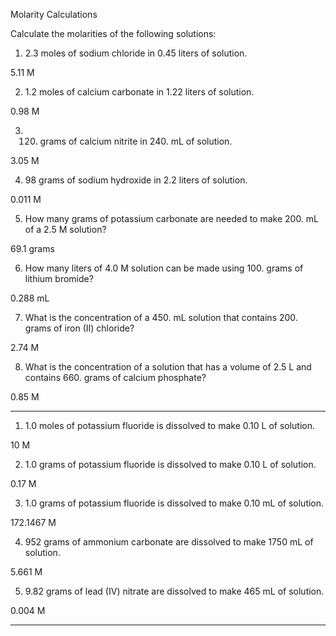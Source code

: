 Molarity Calculations

Calculate the molarities of the following solutions:

1) 2.3 moles of sodium chloride in 0.45 liters of solution.

5.11 M

2) 1.2 moles of calcium carbonate in 1.22 liters of solution.

0.98 M

3) 120. grams of calcium nitrite in 240. mL of solution.

3.05 M

4) 98 grams of sodium hydroxide in 2.2 liters of solution.

0.011 M

5) How many grams of potassium carbonate are needed to make 200. mL of a 2.5 M solution?

69.1 grams

6) How many liters of 4.0 M solution can be made using 100. grams of lithium bromide?

0.288 mL

7) What is the concentration of a 450. mL solution that contains 200. grams of iron (II) chloride?

2.74 M

8) What is the concentration of a solution that has a volume of 2.5 L and contains 660. grams of calcium phosphate?

0.85 M

---

1) 1.0 moles of potassium fluoride is dissolved to make 0.10 L of solution.

10 M

2) 1.0 grams of potassium fluoride is dissolved to make 0.10 L of solution. 

0.17 M

3) 1.0 grams of potassium fluoride is dissolved to make 0.10 mL of solution. 

172.1467 M

4) 952 grams of ammonium carbonate are dissolved to make 1750 mL of solution. 

5.661 M 

5) 9.82 grams of lead (IV) nitrate are dissolved to make 465 mL of solution.

0.004 M

---
